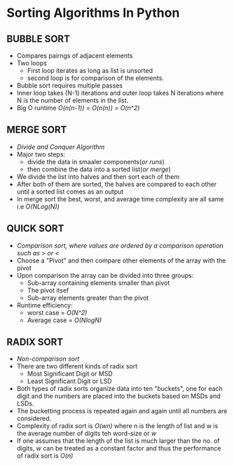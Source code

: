 # Sorting Algorithms In Python

## BUBBLE SORT

- Compares pairngs of adjacent elements
- Two loops
  - First loop iterates as long as list is unsorted
  - second loop is for comparison of the elements.
- Bubble sort requires multiple passes
- Inner loop takes (N-1) iterations and outer loop takes N iterations where N is the number of elements in the list.
- Big O runtime *O(n(n-1)) = O(n(n)) = O(n^2)*

## MERGE SORT

- *Divide and Conquer Algorithm*
- Major two steps:
  - divide the data in smaaler components(*or runs*)
  - then combine the data into a sorted list(*or merge*)
- We divide the list into halves and then sort each of them
- After both of them are sorted, the halves are compared to each other until a sorted list comes as an output
- In merge sort the best, worst, and average time complexity are all same i.e *O(NLog(N))*  

## QUICK SORT 

- *Comparison sort, where values are ordered by a comparison operation such as > or <*
- Choose a "Pivot" and then compare other elements of the array with the pivot
- Upon comparison the array can be divided into three groups:
  - Sub-array containing elements smaller than pivot
  - The pivot itsef
  - Sub-array elements greater than the pivot
- Runtime efficiency: 
  - worst case = *O(N^2)*
  - Average case = *O(NlogN)*

## RADIX SORT

- *Non-comparison sort*
- There are two different kinds of radix sort 
  - Most Significant Digit or MSD 
  - Least Significant Digit or LSD
- Both types of radix sorts organize data into ten "buckets", one for each digit and the numbers are placed into the buckets based on MSDs and LSDs. 
- The bucketting process is repeated again and again until all numbers are considered.
- Complexity of radix sort is *O(wn)* where n is the length of list and w is the average number of digits teh word-size or *w*
- If one assumes that the length of the list is much larger than the no. of digits, *w* can be treated as a constant factor and thus the performance of radix sort is *O(n)*




